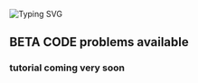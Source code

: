 ![Typing SVG](http://readme-typing-svg.herokuapp.com?color=0059b3&size=25&multiline=true&width=950&height=50&lines=Run+Stable+Windows+10+version+on+your+nonrooted+android+device+via+use+of+termux)
## BETA CODE problems available
### tutorial coming very soon
